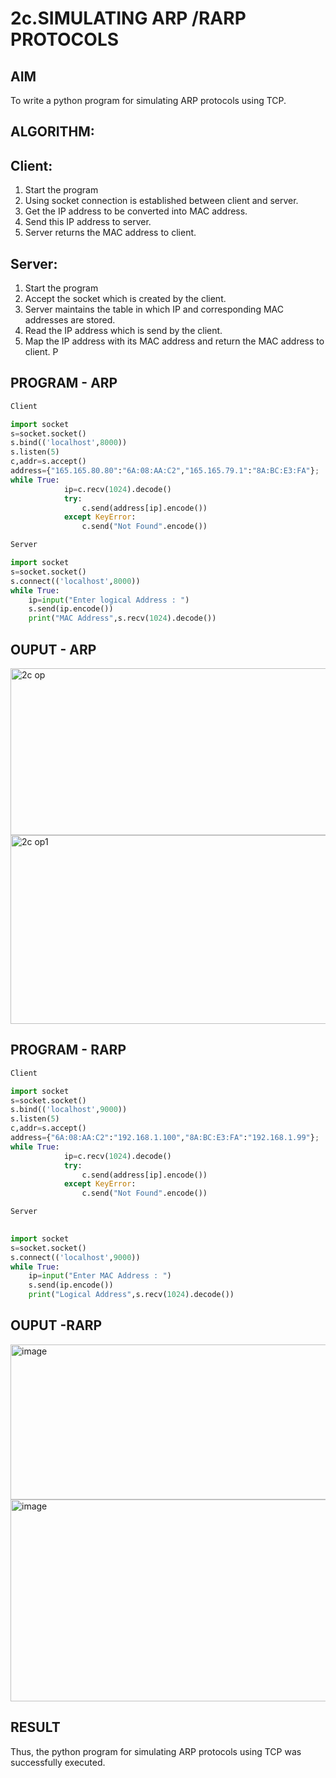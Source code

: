 # 2c.SIMULATING ARP /RARP PROTOCOLS
## AIM
To write a python program for simulating ARP protocols using TCP.
## ALGORITHM:
## Client:
1. Start the program
2. Using socket connection is established between client and server.
3. Get the IP address to be converted into MAC address.
4. Send this IP address to server.
5. Server returns the MAC address to client.
## Server:
1. Start the program
2. Accept the socket which is created by the client.
3. Server maintains the table in which IP and corresponding MAC addresses are
stored.
4. Read the IP address which is send by the client.
5. Map the IP address with its MAC address and return the MAC address to client.
P
## PROGRAM - ARP
```python
Client

import socket 
s=socket.socket() 
s.bind(('localhost',8000)) 
s.listen(5) 
c,addr=s.accept() 
address={"165.165.80.80":"6A:08:AA:C2","165.165.79.1":"8A:BC:E3:FA"}; 
while True: 
            ip=c.recv(1024).decode() 
            try: 
                c.send(address[ip].encode()) 
            except KeyError: 
                c.send("Not Found".encode())
```
```python
Server

import socket 
s=socket.socket() 
s.connect(('localhost',8000)) 
while True:
    ip=input("Enter logical Address : ") 
    s.send(ip.encode()) 
    print("MAC Address",s.recv(1024).decode())
````
## OUPUT - ARP
<img width="857" height="267" alt="2c op" src="https://github.com/user-attachments/assets/1ebcdeee-e92d-465e-898e-a625177d0dda" />
<img width="863" height="302" alt="2c op1" src="https://github.com/user-attachments/assets/4cb54d55-231b-4075-9fa7-6af993c572d8" />

## PROGRAM - RARP
```python
Client

import socket 
s=socket.socket() 
s.bind(('localhost',9000)) 
s.listen(5) 
c,addr=s.accept() 
address={"6A:08:AA:C2":"192.168.1.100","8A:BC:E3:FA":"192.168.1.99"}; 
while True: 
            ip=c.recv(1024).decode() 
            try: 
                c.send(address[ip].encode()) 
            except KeyError: 
                c.send("Not Found".encode())
````
```python
Server

 
import socket 
s=socket.socket() 
s.connect(('localhost',9000)) 
while True: 
    ip=input("Enter MAC Address : ")
    s.send(ip.encode()) 
    print("Logical Address",s.recv(1024).decode())
```
## OUPUT -RARP
<img width="866" height="248" alt="image" src="https://github.com/user-attachments/assets/7b2fc2b5-6b67-41c1-84ba-96ba4196afe6" />

<img width="866" height="323" alt="image" src="https://github.com/user-attachments/assets/4de7934b-119c-4920-b6f2-ff2d66c8d3ff" />

## RESULT
Thus, the python program for simulating ARP protocols using TCP was successfully 
executed.
